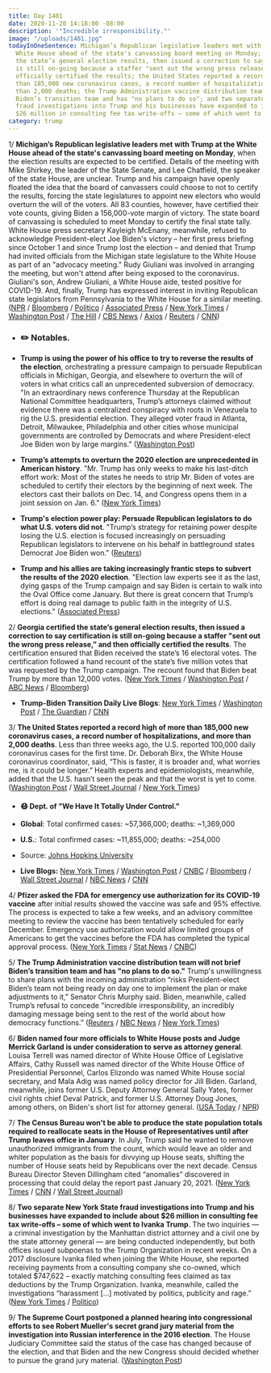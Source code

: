 ```yaml
---
title: Day 1401
date: 2020-11-20 14:18:00 -08:00
description: '"Incredible irresponsibility."'
image: "/uploads/1401.jpg"
todayInOneSentence: Michigan’s Republican legislative leaders met with Trump at the
  White House ahead of the state's canvassing board meeting on Monday; Georgia certified
  the state’s general election results, then issued a correction to say certification
  is still on-going because a staffer "sent out the wrong press release,” and then
  officially certified the results; the United States reported a record high of more
  than 185,000 new coronavirus cases, a record number of hospitalizations, and more
  than 2,000 deaths; the Trump Administration vaccine distribution team will not brief
  Biden’s transition team and has "no plans to do so"; and two separate New York State
  fraud investigations into Trump and his businesses have expanded to include about
  $26 million in consulting fee tax write-offs – some of which went to Ivanka Trump.
category: trump
---
```


1/ **Michigan’s Republican legislative leaders met with Trump at the White House ahead of the state's canvassing board meeting on Monday**, when the election results are expected to be certified. Details of the meeting with Mike Shirkey, the leader of the State Senate, and Lee Chatfield, the speaker of the state House, are unclear. Trump and his campaign have openly floated the idea that the board of canvassers could choose to not to certify the results, forcing the state legislatures to appoint new electors who would overturn the will of the voters. All 83 counties, however, have certified their vote counts, giving Biden a 156,000-vote margin of victory. The state board of canvassing is scheduled to meet Monday to certify the final state tally. White House press secretary Kayleigh McEnany, meanwhile, refused to acknowledge President-elect Joe Biden's victory – her first press briefing since October 1 and since Trump lost the election – and denied that Trump had invited officials from the Michigan state legislature to the White House as part of an "advocacy meeting." Rudy Giuliani was involved in arranging the meeting, but won't attend after being exposed to the coronavirus. Giuliani's son, Andrew Giuliani, a White House aide, tested positive for COVID-19. And, finally, Trump has expressed interest in inviting Republican state legislators from Pennsylvania to the White House for a similar meeting. ([NPR](https://www.npr.org/sections/biden-transition-updates/2020/11/20/937037974/michigan-lawmakers-to-meet-trump-amid-efforts-to-overturn-election-results) / [Bloomberg](https://www.bloomberg.com/news/articles/2020-11-20/trump-to-host-michigan-lawmakers-despite-bipartisan-outcry?sref=MIBMEEoj) / [Politico](https://www.politico.com/news/2020/11/20/michigan-gop-dc-trump-election-438690) / [Associated Press](https://apnews.com/article/trump-invites-michigan-gop-white-house-6ab95edd3373ecc9607381175d6f3328) / [New York Times](https://www.nytimes.com/2020/11/20/us/politics/trump-meeting.html) / [Washington Post](https://www.washingtonpost.com/politics/trump-michigan-lawmakers-meeting/2020/11/20/ef30e2ba-2b43-11eb-8fa2-06e7cbb145c0_story.html) / [The Hill](https://thehill.com/homenews/administration/526891-mcenany-disputes-any-trump-advocacy-with-invite-to-michigan-lawmakers) / [CBS News](https://www.cbsnews.com/news/kayleigh-mcenany-press-briefing-refuses-acknowledge-election-outcome/) / [Axios](https://www.axios.com/trump-giuliani-white-house-michigan-covid-abbbbcf3-e415-4d9d-8911-427be7b645b1.html) / [Reuters](https://www.reuters.com/article/us-health-coronavirus-usa-giuliani-idUSKBN2802B5) / [CNN](https://www.cnn.com/politics/live-news/biden-trump-us-election-news-11-20-20/h_0ee32947ed392bc91b2af5495bddac2a))

* ### ✏️ Notables.

* **Trump is using the power of his office to try to reverse the results of the election**, orchestrating a pressure campaign to persuade Republican officials in Michigan, Georgia, and elsewhere to overturn the will of voters in what critics call an unprecedented subversion of democracy. "In an extraordinary news conference Thursday at the Republican National Committee headquarters, Trump’s attorneys claimed without evidence there was a centralized conspiracy with roots in Venezuela to rig the U.S. presidential election. They alleged voter fraud in Atlanta, Detroit, Milwaukee, Philadelphia and other cities whose municipal governments are controlled by Democrats and where President-elect Joe Biden won by large margins." ([Washington Post](https://www.washingtonpost.com/politics/trump-uses-power-of-presidency-to-try-to-overturn-the-election-and-stay-in-office/2020/11/19/bc89caa6-2a9f-11eb-8fa2-06e7cbb145c0_story.html))

* **Trump’s attempts to overturn the 2020 election are unprecedented in American history**. "Mr. Trump has only weeks to make his last-ditch effort work: Most of the states he needs to strip Mr. Biden of votes are scheduled to certify their electors by the beginning of next week. The electors cast their ballots on Dec. 14, and Congress opens them in a joint session on Jan. 6." ([New York Times](https://www.nytimes.com/2020/11/19/us/politics/trump-election.html))

* **Trump's election power play: Persuade Republican legislators to do what U.S. voters did not**. "Trump’s strategy for retaining power despite losing the U.S. election is focused increasingly on persuading Republican legislators to intervene on his behalf in battleground states Democrat Joe Biden won." ([Reuters](https://www.reuters.com/article/us-usa-election-trump-strategy-idUSKBN27Z30G))

* **Trump and his allies are taking increasingly frantic steps to subvert the results of the 2020 election**. "Election law experts see it as the last, dying gasps of the Trump campaign and say Biden is certain to walk into the Oval Office come January. But there is great concern that Trump’s effort is doing real damage to public faith in the integrity of U.S. elections." ([Associated Press](https://apnews.com/article/trump-allies-try-overturn-biden-victory-29da6aac9cc41e47f3095855e7af7031))

2/ **Georgia certified the state’s general election results, then issued a correction to say certification is still on-going because a staffer "sent out the wrong press release,” and then officially certified the results**. The certification ensured that Biden received the state’s 16 electoral votes. The certification followed a hand recount of the state’s five million votes that was requested by the Trump campaign. The recount found that Biden beat Trump by more than 12,000 votes. ([New York Times](https://www.nytimes.com/live/2020/11/20/us/joe-biden-trump/georgia-officials-say-certification-will-be-finished-today-after-the-wrong-press-release-said-it-was-done) / [Washington Post](https://www.washingtonpost.com/elections/2020/11/20/joe-biden-trump-transition-live-updates/) / [ABC News](https://abcnews.go.com/Politics/statewide-audit-results-reaffirm-biden-winner-georgia/story?id=74308105) / [Bloomberg](https://www.bloomberg.com/news/articles/2020-11-20/georgia-secretary-of-state-certifies-biden-s-win-after-audit?srnd=premium))

* **Trump-Biden Transition Daily Live Blogs**: [New York Times](https://www.nytimes.com/live/2020/11/20/us/joe-biden-trump) / [Washington Post](https://www.washingtonpost.com/elections/2020/11/20/joe-biden-trump-transition-live-updates/) / [The Guardian](https://www.theguardian.com/us-news/live/2020/nov/20/us-election-trump-michigan-biden-georgia-live-updates) / [CNN](https://www.cnn.com/politics/live-news/biden-trump-us-election-news-11-20-20/index.html)

3/ **The United States reported a record high of more than 185,000 new coronavirus cases, a record number of hospitalizations, and more than 2,000 deaths**. Less than three weeks ago, the U.S. reported 100,000 daily coronavirus cases for the first time.  Dr. Deborah Birx, the White House coronavirus coordinator, said, “This is faster, it is broader and, what worries me, is it could be longer.” Health experts and epidemiologists, meanwhile, added that the U.S. hasn’t seen the peak and that the worst is yet to come. ([Washington Post](https://www.washingtonpost.com/nation/2020/11/20/coronavirus-covid-live-updates-us/) / [Wall Street Journal](https://www.wsj.com/livecoverage/covid-2020-11-20/card/oKtt9zRt8QaIr3T5ISxY) / [New York Times](https://www.nytimes.com/live/2020/11/20/world/covid-19-coronavirus/health-care-systems-struggle-as-newly-detected-cases-approach-200000-a-day-in-the-us))

* #### 😷 Dept. of "We Have It Totally Under Control."

* **Global**: Total confirmed cases: \~57,366,000; deaths: \~1,369,000

* **U.S.**: Total confirmed cases: \~11,855,000; deaths: \~254,000

* Source: [Johns Hopkins University](https://coronavirus.jhu.edu/map.html)

* **Live Blogs:** [New York Times](https://www.nytimes.com/live/2020/11/20/world/covid-19-coronavirus) / [Washington Post](https://www.washingtonpost.com/nation/2020/11/20/coronavirus-covid-live-updates-us/) / [CNBC](https://www.cnbc.com/2020/11/20/coronavirus-live-updates.html) / [Bloomberg](https://www.bloomberg.com/news/articles/2020-11-19/dc-cases-rise-texas-sees-new-case-record-virus-update?srnd=coronavirus&sref=MIBMEEoj) / [Wall Street Journal](https://www.wsj.com/livecoverage/covid-2020-11-20?mod=hp_theme_coronavirus-ribbon) / [NBC News](https://www.nbcnews.com/news/us-news/live-blog/2020-11-20-covid-live-updates-n1248338) / [CNN](https://www.cnn.com/world/live-news/coronavirus-pandemic-11-20-20-intl/index.html)

4/ **Pfizer asked the FDA for emergency use authorization for its COVID-19 vaccine** after initial results showed the vaccine was safe and 95% effective. The process is expected to take a few weeks, and an advisory committee meeting to review the vaccine has been tentatively scheduled for early December. Emergency use authorization would allow limited groups of Americans to get the vaccines before the FDA has completed the typical approval process. ([New York Times](https://www.nytimes.com/2020/11/20/health/pfizer-covid-vaccine.html) / [Stat News](https://www.statnews.com/2020/11/20/pfizer-biontech-submit-formal-application-to-fda-to-authorize-covid-19-vaccine/) / [CNBC](https://www.cnbc.com/2020/11/20/covid-19-vaccine-pfizer-will-apply-for-fda-emergency-use-authorization.html))

5/ **The Trump Administration vaccine distribution team will not brief Biden’s transition team and has "no plans to do so."** Trump's unwillingness to share plans with the incoming administration “risks President-elect Biden’s team not being ready on day one to implement the plan or make adjustments to it,” Senator Chris Murphy said. Biden, meanwhile, called Trump’s refusal to concede "incredible irresponsibility, an incredibly damaging message being sent to the rest of the world about how democracy functions.” ([Reuters](https://www.reuters.com/article/us-usa-election-vaccine-idUSKBN27Z2UA) / [NBC News](https://www.nbcnews.com/politics/white-house/biden-harris-meet-governors-trump-again-has-no-public-events-n1248222) / [New York Times](https://www.nytimes.com/live/2020/11/20/us/joe-biden-trump/bidens-transition-team-renews-calls-for-gsa-head-to-authorize-the-transition-process-to-begin))

6/ **Biden named four more officials to White House posts and Judge Merrick Garland is under consideration to serve as attorney general**. Louisa Terrell was named director of White House Office of Legislative Affairs, Cathy Russell was named director of the White House Office of Presidential Personnel, Carlos Elizondo was named White House social secretary, and Mala Adig was named policy director for Jill Biden. Garland, meanwhile, joins former U.S. Deputy Attorney General Sally Yates, former civil rights chief Deval Patrick, and former U.S. Attorney Doug Jones, among others, on Biden's short list for attorney general. ([USA Today](https://www.usatoday.com/story/news/politics/2020/11/20/biden-names-white-house-posts-directors-legislation-personnel/6354645002/?scrolla=5eb6d68b7fedc32c19ef33b4) / [NPR](https://www.npr.org/sections/biden-transition-updates/2020/11/20/937043662/merrick-garland-among-biden-candidates-for-attorney-general-sources-say))

7/ **The Census Bureau won't be able to produce the state population totals required to reallocate seats in the House of Representatives until after Trump leaves office in January**. In July, Trump said he wanted to remove unauthorized immigrants from the count, which would leave an older and whiter population as the basis for divvying up House seats, shifting the number of House seats held by Republicans over the next decade. Census Bureau Director Steven Dillingham cited “anomalies” discovered in processing that could delay the report past January 20, 2021. ([New York Times](https://www.nytimes.com/2020/11/19/us/2020-census-data.html) / [CNN](https://www.cnn.com/2020/11/19/politics/census-undocumented-immigrants/) / [Wall Street Journal](https://www.wsj.com/articles/census-snags-may-delay-results-beyond-trump-administration-11605827208?mod=djemalertNEWS))

8/ **Two separate New York State fraud investigations into Trump and his businesses have expanded to include about $26 million in consulting fee tax write-offs – some of which went to Ivanka Trump**. The two inquiries — a criminal investigation by the Manhattan district attorney and a civil one by the state attorney general — are being conducted independently, but both offices issued subpoenas to the Trump Organization in recent weeks. On a 2017 disclosure Ivanka filed when joining the White House, she reported receiving payments from a consulting company she co-owned, which totaled $747,622 – exactly matching consulting fees claimed as tax deductions by the Trump Organization. Ivanka, meanwhile, called the investigations “harassment \[...\] motivated by politics, publicity and rage.” ([New York Times](https://www.nytimes.com/2020/11/19/nyregion/trump-fraud-investigations-taxes.html) / [Politico](https://www.politico.com/news/2020/11/19/ivanka-trump-investigations-harassment-438561))

9/ **The Supreme Court postponed a planned hearing into congressional efforts to see Robert Mueller's secret grand jury material from the investigation into Russian interference in the 2016 election**. The House Judiciary Committee said the status of the case has changed because of the election, and that Biden and the new Congress should decided whether to pursue the grand jury material. ([Washington Post](https://www.washingtonpost.com/politics/courts_law/supreme-court-mueller-investigation/2020/11/20/35f81c2c-2b53-11eb-9b14-ad872157ebc9_story.html))